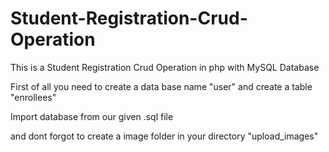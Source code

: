 # Student-Registration-Crud-Operation
This is a Student Registration Crud Operation in php with MySQL Database

First of all you need to create a data base name "user"
and create a table "enrollees"

Import database from our given .sql file

and dont forgot to create a image folder in your directory "upload_images"
